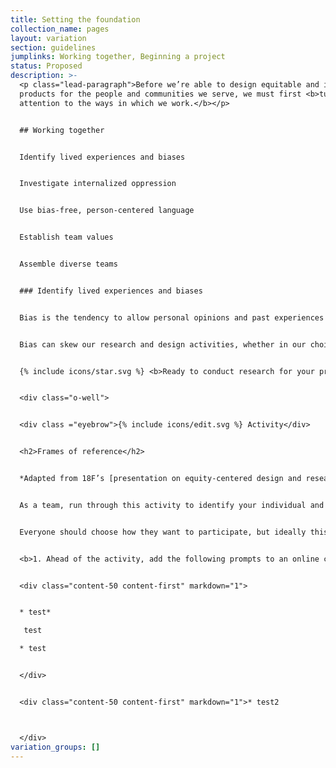 ```yaml
---
title: Setting the foundation
collection_name: pages
layout: variation
section: guidelines
jumplinks: Working together, Beginning a project
status: Proposed
description: >-
  <p class="lead-paragraph">Before we’re able to design equitable and inclusive
  products for the people and communities we serve, we must first <b>turn our
  attention to the ways in which we work.</b></p>


  ## Working together


  Identify lived experiences and biases


  Investigate internalized oppression


  Use bias-free, person-centered language


  Establish team values


  Assemble diverse teams


  ### Identify lived experiences and biases


  Bias is the tendency to allow personal opinions and past experiences to influence one’s judgment. Many of these biases may be unconscious, but they are none the less damaging to others. They are often based on false stereotypes about a particular group. It’s part of the human condition to rely on these cognitive shortcuts and to assume others think like us or have similar values, opinions, and beliefs. 


  Bias can skew our research and design activities, whether in our choice of who participates, what information is collected, or how information is interpreted. Awareness of our biases is key to mitigating against them, and that’s where the frames of reference exercise can be particularly valuable.


  {% include icons/star.svg %} <b>Ready to conduct research for your project?</b> Learn how to <span style="color:blue">check your biases when moderating a research session</span>. 


  <div class="o-well">


  <div class ="eyebrow">{% include icons/edit.svg %} Activity</div>


  <h2>Frames of reference</h2>


  *Adapted from 18F’s [presentation on equity-centered design and research](https://digital.gov/files/equity-centered-design-revised.pptx)*


  As a team, run through this activity to identify your individual and collective biases before beginning research or design activities. If possible, couple the exercise with a review of what you have learned about the audience.  


  Everyone should choose how they want to participate, but ideally this can be a group activity.


  <b>1. Ahead of the activity, add the following prompts to an online collaboration tool set to private mode (or a setting that allows for anonymous contribution).</b> Organize the prompts so all participants have enough room to add their responses. (More prompts can be found in 18F’s frames of reference form.) 


  <div class="content-50 content-first" markdown="1">


  ﻿* test*

  ﻿ test

  *﻿ test 


  </div>


  <div class="content-50 content-first" markdown="1">*﻿ test2



  </div>
variation_groups: []
---
```

